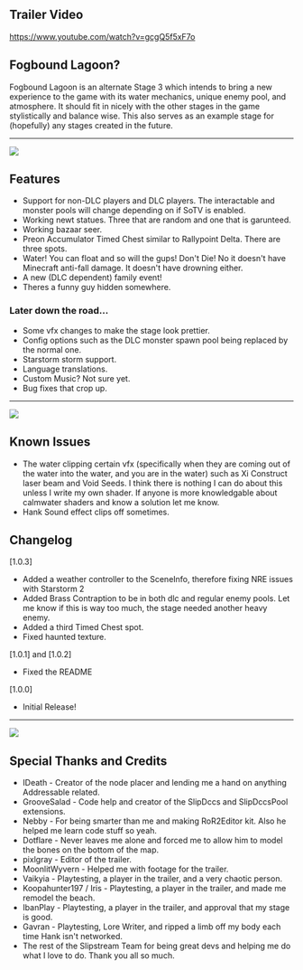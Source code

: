 ## Trailer Video
https://www.youtube.com/watch?v=gcgQ5f5xF7o

## Fogbound Lagoon?
Fogbound Lagoon is an alternate Stage 3 which intends to bring a new experience to the game with its water mechanics, unique enemy pool, and atmosphere. It should fit in nicely with the other stages in the game stylistically and balance wise. This also serves as an example stage for (hopefully) any stages created in the future. 
___

![](https://imgur.com/xwHzyet.png)

## Features

- Support for non-DLC players and DLC players. The interactable and monster pools will change depending on if SoTV is enabled.
- Working newt statues. Three that are random and one that is garunteed.
- Working bazaar seer.
- Preon Accumulator Timed Chest similar to Rallypoint Delta. There are three spots.
- Water! You can float and so will the gups! Don't Die! No it doesn't have Minecraft anti-fall damage. It doesn't have drowning either.
- A new (DLC dependent) family event!
- Theres a funny guy hidden somewhere.

### Later down the road...

- Some vfx changes to make the stage look prettier.
- Config options such as the DLC monster spawn pool being replaced by the normal one.
- Starstorm storm support.
- Language translations.
- Custom Music? Not sure yet.
- Bug fixes that crop up.
___

![](https://imgur.com/rZqHknK.png)

## Known Issues

- The water clipping certain vfx (specifically when they are coming out of the water into the water, and you are in the water) such as Xi Construct laser beam and Void Seeds. I think there is nothing I can do about this unless I write my own shader. If anyone is more knowledgable about calmwater shaders and know a solution let me know.
- Hank Sound effect clips off sometimes.

## Changelog
[1.0.3]
- Added a weather controller to the SceneInfo, therefore fixing NRE issues with Starstorm 2
- Added Brass Contraption to be in both dlc and regular enemy pools. Let me know if this is way too much, the stage needed another heavy enemy.
- Added a third Timed Chest spot.
- Fixed haunted texture.

[1.0.1] and [1.0.2]
- Fixed the README

[1.0.0]
- Initial Release!
___

![](https://imgur.com/6LzMJz2.png)

## Special Thanks and Credits

- IDeath - Creator of the node placer and lending me a hand on anything Addressable related.
- GrooveSalad - Code help and creator of the SlipDccs and SlipDccsPool extensions.
- Nebby - For being smarter than me and making RoR2Editor kit. Also he helped me learn code stuff so yeah.
- Dotflare - Never leaves me alone and forced me to allow him to model the bones on the bottom of the map. 
- pixlgray - Editor of the trailer.
- MoonlitWyvern - Helped me with footage for the trailer.
- Vaikyia - Playtesting, a player in the trailer, and a very chaotic person.
- Koopahunter197 / Iris - Playtesting, a player in the trailer, and made me remodel the beach.
- IbanPlay - Playtesting, a player in the trailer, and approval that my stage is good.
- Gavran - Playtesting, Lore Writer, and ripped a limb off my body each time Hank isn't networked.
- The rest of the Slipstream Team for being great devs and helping me do what I love to do. Thank you all so much.
